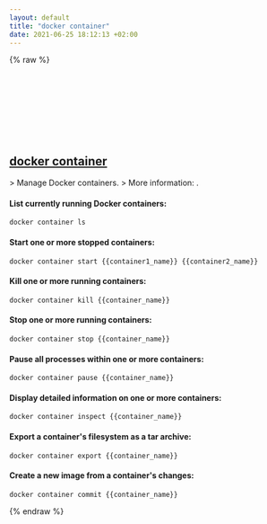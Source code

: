 ```yaml
---
layout: default
title: "docker container"
date: 2021-06-25 18:12:13 +02:00
---
```

{% raw %}
<h2 id="docker-container">
  <a href="/en/common/docker-container.html">docker container</a> <a href="#docker-container"><svg class="icon">
    <use href="/assets/images/unicode_sprite.svg#link" />
  </svg></a>
</h2>
> Manage Docker containers.
> More information: <https://docs.docker.com/engine/reference/commandline/container/>.

#### List currently running Docker containers:
```shell
docker container ls
```
#### Start one or more stopped containers:
```shell
docker container start {{container1_name}} {{container2_name}}
```
#### Kill one or more running containers:
```shell
docker container kill {{container_name}}
```
#### Stop one or more running containers:
```shell
docker container stop {{container_name}}
```
#### Pause all processes within one or more containers:
```shell
docker container pause {{container_name}}
```
#### Display detailed information on one or more containers:
```shell
docker container inspect {{container_name}}
```
#### Export a container's filesystem as a tar archive:
```shell
docker container export {{container_name}}
```
#### Create a new image from a container's changes:
```shell
docker container commit {{container_name}}
```
{% endraw %}